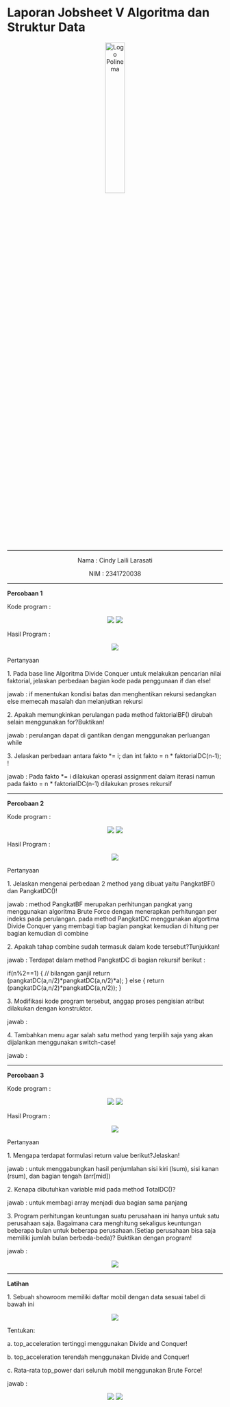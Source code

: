 # Laporan Jobsheet V Algoritma dan Struktur Data
<p align="center">
   <img src="https://static.wikia.nocookie.net/logopedia/images/8/8a/Politeknik_Negeri_Malang.png/revision/latest?cb=20190922202558 " alt="Logo Polinema" width="30%"> 
</p>
<hr>
<p align="center">Nama : Cindy Laili Larasati</p>
<p align="center">NIM : 2341720038</p>
<hr>
<b>Percobaan 1</b>
<p>Kode program :</p>
<p align="center">
    <img src="Gambar/KodePercobaan1.png">
    <img src="Gambar/KodePercobaan1_Main.png">
</p>
<p>Hasil Program :</p>
<p align="center">
    <img src="Gambar/HasilPercobaan1.png">
</p>
<p>Pertanyaan</p>
<p>1. Pada base line Algoritma Divide Conquer untuk melakukan pencarian nilai faktorial, jelaskan
perbedaan bagian kode pada penggunaan if dan else!</p>
<p>jawab : if menentukan kondisi batas dan menghentikan rekursi sedangkan else memecah masalah dan melanjutkan rekursi</p>
<p>2. Apakah memungkinkan perulangan pada method faktorialBF() dirubah selain menggunakan
for?Buktikan!</p>
<p>jawab : perulangan dapat di gantikan dengan menggunakan perluangan while</p>
<p>3. Jelaskan perbedaan antara fakto *= i; dan int fakto = n * faktorialDC(n-1); !</p>
<p>jawab : Pada fakto *= i dilakukan operasi assignment dalam iterasi namun pada fakto = n * faktorialDC(n-1) dilakukan proses rekursif</p>
<hr>
<b>Percobaan 2</b>
<p>Kode program :</p>
<p align="center">
    <img src="Gambar/KodePercobaan2.png">
    <img src="Gambar/KodePercobaan2_Main.png">
</p>
<p>Hasil Program :</p>
<p align="center">
    <img src="Gambar/HasilPercobaan2.png">
</p>
<p>Pertanyaan</p>
<p>1. Jelaskan mengenai perbedaan 2 method yang dibuat yaitu PangkatBF() dan PangkatDC()!</p>
<p>jawab : method PangkatBF merupakan perhitungan pangkat yang menggunakan algoritma Brute Force dengan menerapkan perhitungan per indeks pada perulangan. pada method PangkatDC menggunakan algortima Divide Conquer yang membagi tiap bagian pangkat kemudian di hitung per bagian kemudian di combine</p>
<p>2. Apakah tahap combine sudah termasuk dalam kode tersebut?Tunjukkan!</p>
<p>jawab : Terdapat dalam method PangkatDC di bagian rekursif berikut :

 if(n%2==1) { // bilangan ganjil 
    return (pangkatDC(a,n/2)*pangkatDC(a,n/2)*a);
    } else {
        return (pangkatDC(a,n/2)*pangkatDC(a,n/2));
    }</p>
<p>3. Modifikasi kode program tersebut, anggap proses pengisian atribut dilakukan dengan
konstruktor.</p>
<p>jawab :</p>
<p>4. Tambahkan menu agar salah satu method yang terpilih saja yang akan dijalankan menggunakan
switch-case!</p>
<p>jawab :</p>
<hr>
<b>Percobaan 3</b>
<p>Kode program :</p>
<p align="center">
    <img src="Gambar/KodePercobaan3.png">
    <img src="Gambar/KodePercobaan3_Main.png">
</p>
<p>Hasil Program :</p>
<p align="center">
    <img src="Gambar/HasilPercobaan3.png">
</p>
<p>Pertanyaan</p>
<p>1. Mengapa terdapat formulasi return value berikut?Jelaskan!</p>
<p>jawab : untuk menggabungkan hasil penjumlahan sisi kiri (lsum), sisi kanan (rsum), dan bagian tengah (arr[mid])</p>
<p>2. Kenapa dibutuhkan variable mid pada method TotalDC()?</p>
<p>jawab : untuk membagi array menjadi dua bagian sama panjang</p>
<p>3. Program perhitungan keuntungan suatu perusahaan ini hanya untuk satu perusahaan saja.
Bagaimana cara menghitung sekaligus keuntungan beberapa bulan untuk beberapa
perusahaan.(Setiap perusahaan bisa saja memiliki jumlah bulan berbeda-beda)? Buktikan
dengan program!</p>
<p>jawab :</p>
<p align="center">
    <img src="Gambar/KodeSumModifikasi.png">
</p>
<hr>
<b>Latihan</b>
<p>1. Sebuah showroom memiliki daftar mobil dengan data sesuai tabel di bawah ini</p>
<p align="center">
    <img src="Gambar/SoallatihanJobsheet5.png">
</p>
<p>Tentukan:</p>
<p>a. top_acceleration tertinggi menggunakan Divide and Conquer!</p>
<p>b. top_acceleration terendah menggunakan Divide and Conquer!</p>
<p>c. Rata-rata top_power dari seluruh mobil menggunakan Brute Force!</p>
<p>jawab :</p>
<p align="center">
    <img src="Gambar/KodeLatihanMobil.png">
    <img src="Gambar/KodeLatihanMobilMain.png">
</p>